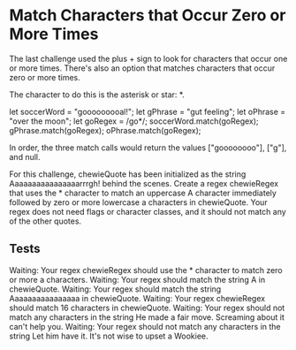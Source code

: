 # Match Characters that Occur Zero or More Times

The last challenge used the plus + sign to look for characters that occur one or more times. There's also an option that matches characters that occur zero or more times.

The character to do this is the asterisk or star: \*.

let soccerWord = "gooooooooal!";
let gPhrase = "gut feeling";
let oPhrase = "over the moon";
let goRegex = /go\*/;
soccerWord.match(goRegex);
gPhrase.match(goRegex);
oPhrase.match(goRegex);

In order, the three match calls would return the values ["goooooooo"], ["g"], and null.

For this challenge, chewieQuote has been initialized as the string Aaaaaaaaaaaaaaaarrrgh! behind the scenes. Create a regex chewieRegex that uses the \* character to match an uppercase A character immediately followed by zero or more lowercase a characters in chewieQuote. Your regex does not need flags or character classes, and it should not match any of the other quotes.

## Tests

Waiting: Your regex chewieRegex should use the \* character to match zero or more a characters.
Waiting: Your regex should match the string A in chewieQuote.
Waiting: Your regex should match the string Aaaaaaaaaaaaaaaa in chewieQuote.
Waiting: Your regex chewieRegex should match 16 characters in chewieQuote.
Waiting: Your regex should not match any characters in the string He made a fair move. Screaming about it can't help you.
Waiting: Your regex should not match any characters in the string Let him have it. It's not wise to upset a Wookiee.

